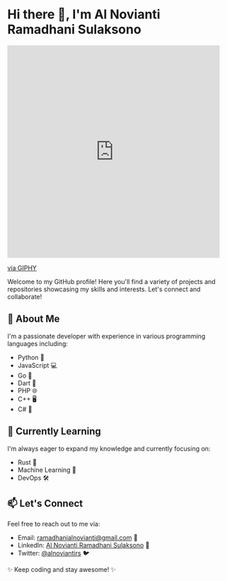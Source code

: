 # Hi there 👋, I'm Al Novianti Ramadhani Sulaksono

<iframe src="https://giphy.com/embed/ptzlRfMuHaGgccUzbh" width="480" height="480" style="" frameBorder="0" class="giphy-embed" allowFullScreen></iframe><p><a href="https://giphy.com/stickers/hack-hacking-hello-world-ptzlRfMuHaGgccUzbh">via GIPHY</a></p>

Welcome to my GitHub profile! Here you'll find a variety of projects and repositories showcasing my skills and interests. Let's connect and collaborate!

## 🚀 About Me

I'm a passionate developer with experience in various programming languages including:

- Python 🐍
- JavaScript 💻
- Go 🚀
- Dart 🎯
- PHP 🌐
- C++ 🖥️
- C# 🔢

## 🌱 Currently Learning

I'm always eager to expand my knowledge and currently focusing on:

- Rust 🦀
- Machine Learning 🤖
- DevOps 🛠️

## 📫 Let's Connect

Feel free to reach out to me via:

- Email: ramadhanialnovianti@gmail.com 📧
- LinkedIn: [Al Novianti Ramadhani Sulaksono](https://www.linkedin.com/in/alnoviantirs/) 💼
- Twitter: [@alnoviantirs](https://twitter.com/alnoviantirs) 🐦

✨ Keep coding and stay awesome! ✨
